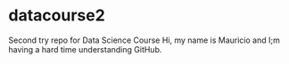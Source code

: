 # datacourse2
Second try repo for Data Science Course
Hi, my name is Mauricio and I;m having a hard time understanding GitHub.
